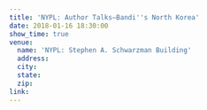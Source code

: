 ```yaml
---
title: 'NYPL: Author Talks—Bandi''s North Korea'
date: 2018-01-16 18:30:00
show_time: true
venue:
  name: 'NYPL: Stephen A. Schwarzman Building'
  address:
  city:
  state:
  zip:
link:
---
```




